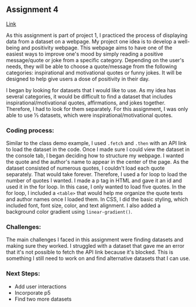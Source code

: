 ## Assignment 4
[Link]()

As this assignment is part of project 1, I practiced the process of displaying data from a dataset on a webpage. My project one idea is to develop a well-being and positivity webpage. This webpage aims to have one of the easiest ways to improve one's mood by simply reading a positive message/quote or joke from a specific category. Depending on the user's needs, they will be able to choose a quote/message from the following categories: inspirational and motivational quotes or funny jokes. It will be designed to help give users a dose of positivity in their day. 

I began by looking for datasets that I would like to use. As my idea has several categories, it would be difficult to find a dataset that includes inspirational/motivational quotes, affirmations, and jokes together. Therefore, I had to look for them separately. For this assignment, I was only able to use ⅓ datasets, which were inspirational/motivational quotes.  

### Coding process: 

Similar to the class demo example, I used ```.fetch``` and ```.then``` with an API link to load the dataset in the code. Once I made sure I could view the dataset in the console tab, I began deciding how to structure my webpage. I wanted the quote and the author's name to appear in the center of the page. As the dataset consisted of numerous quotes, I couldn't load each quote separately. That would take forever. Therefore, I used a for loop to load the number of quotes I wanted. I made a p tag in HTML and gave it an id and used it in the for loop. In this case, I only wanted to load five quotes. In the for loop, I included a ```<table>``` that would help me organize the quote texts and author names once I loaded them. In CSS, I did the basic styling, which included font, font size, color, and text alignment. I also added a background color gradient using ```linear-gradient()```. 


### Challenges:

The main challenges I faced in this assignment were finding datasets and making sure they worked. I struggled with a dataset that gave me an error that it's not possible to fetch the API link because it's blocked. This is something I still need to work on and find alternative datasets that I can use. 


### Next Steps:

* Add user interactions
* Incorporate p5
* Find two more datasets 
